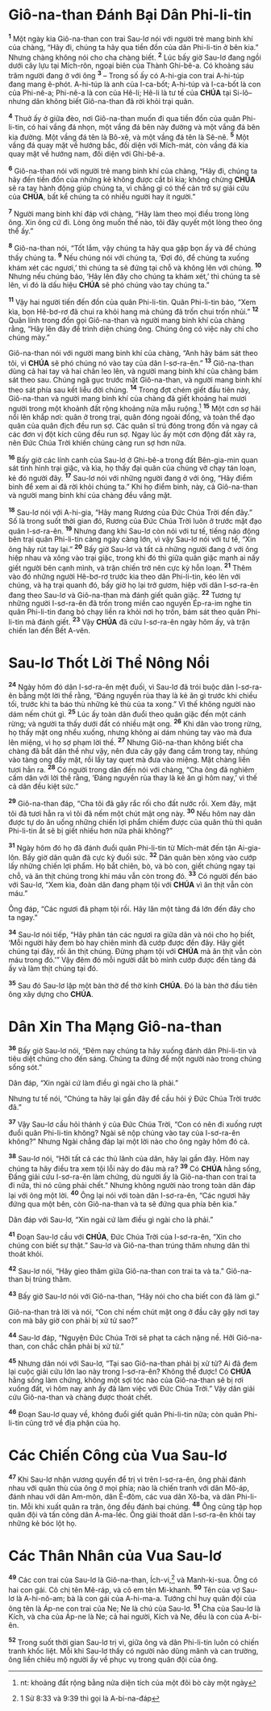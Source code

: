 # Giô-na-than Đánh Bại Dân Phi-li-tin
<sup><b>1</b></sup> Một ngày kia Giô-na-than con trai Sau-lơ nói với người trẻ mang binh khí của chàng, “Hãy đi, chúng ta hãy qua tiền đồn của dân Phi-li-tin ở bên kia.” Nhưng chàng không nói cho cha chàng biết. <sup><b>2</b></sup> Lúc bấy giờ Sau-lơ đang ngồi dưới cây lựu tại Mích-rôn, ngoại biên của Thành Ghi-bê-a. Có khoảng sáu trăm người đang ở với ông <sup><b>3</b></sup> – Trong số ấy có A-hi-gia con trai A-hi-túp đang mang ê-phót. A-hi-túp là anh của I-ca-bốt; A-hi-túp và I-ca-bốt là con của Phi-nê-a; Phi-nê-a là con của Hê-li; Hê-li là tư tế của **CHÚA** tại Si-lô– nhưng dân không biết Giô-na-than đã rời khỏi trại quân.

<sup><b>4</b></sup> Thuở ấy ở giữa đèo, nơi Giô-na-than muốn đi qua tiền đồn của quân Phi-li-tin, có hai vầng đá nhọn, một vầng đá bên này đường và một vầng đá bên kia đường. Một vầng đá tên là Bô-xê, và một vầng đá tên là Sê-nê. <sup><b>5</b></sup> Một vầng đá quay mặt về hướng bắc, đối diện với Mích-mát, còn vầng đá kia quay mặt về hướng nam, đối diện với Ghi-bê-a.

<sup><b>6</b></sup> Giô-na-than nói với người trẻ mang binh khí của chàng, “Hãy đi, chúng ta hãy đến tiền đồn của những kẻ không được cắt bì kia; không chừng **CHÚA** sẽ ra tay hành động giúp chúng ta, vì chẳng gì có thể cản trở sự giải cứu của **CHÚA**, bất kể chúng ta có nhiều người hay ít người.”

<sup><b>7</b></sup> Người mang binh khí đáp với chàng, “Hãy làm theo mọi điều trong lòng ông. Xin ông cứ đi. Lòng ông muốn thế nào, tôi đây quyết một lòng theo ông thể ấy.”

<sup><b>8</b></sup> Giô-na-than nói, “Tốt lắm, vậy chúng ta hãy qua gặp bọn ấy và để chúng thấy chúng ta. <sup><b>9</b></sup> Nếu chúng nói với chúng ta, ‘Đợi đó, để chúng ta xuống khám xét các ngươi,’ thì chúng ta sẽ đứng tại chỗ và không lên với chúng. <sup><b>10</b></sup> Nhưng nếu chúng bảo, ‘Hãy lên đây cho chúng ta khám xét,’ thì chúng ta sẽ lên, vì đó là dấu hiệu **CHÚA** sẽ phó chúng vào tay chúng ta.”

<sup><b>11</b></sup> Vậy hai người tiến đến đồn của quân Phi-li-tin. Quân Phi-li-tin bảo, “Xem kìa, bọn Hê-bơ-rơ đã chui ra khỏi hang mà chúng đã trốn chui trốn nhủi.” <sup><b>12</b></sup> Quân lính trong đồn gọi Giô-na-than và người mang binh khí của chàng rằng, “Hãy lên đây để trình diện chúng ông. Chúng ông có việc này chỉ cho chúng mày.”

Giô-na-than nói với người mang binh khí của chàng, “Anh hãy bám sát theo tôi, vì **CHÚA** sẽ phó chúng nó vào tay của dân I-sơ-ra-ên.” <sup><b>13</b></sup> Giô-na-than dùng cả hai tay và hai chân leo lên, và người mang binh khí của chàng bám sát theo sau. Chúng ngã gục trước mặt Giô-na-than, và người mang binh khí theo sát phía sau kết liễu đời chúng. <sup><b>14</b></sup> Trong đợt chém giết đầu tiên này, Giô-na-than và người mang binh khí của chàng đã giết khoảng hai mươi người trong một khoảnh đất rộng khoảng nửa mẫu ruộng.[^1-c0870b2d-4759-4b88-8c64-56aaca8b0e3e] <sup><b>15</b></sup> Một cơn sợ hãi nổi lên khắp nơi: quân ở trong trại, quân đóng ngoài đồng, và toàn thể đạo quân của quân địch đều run sợ. Các quân sĩ trú đóng trong đồn và ngay cả các đơn vị đột kích cũng đều run sợ. Ngay lúc ấy một cơn động đất xảy ra, nên Đức Chúa Trời khiến chúng càng run sợ hơn nữa.

<sup><b>16</b></sup> Bấy giờ các lính canh của Sau-lơ ở Ghi-bê-a trong đất Bên-gia-min quan sát tình hình trại giặc, và kìa, họ thấy đại quân của chúng vỡ chạy tán loạn, kẻ đó người đây. <sup><b>17</b></sup> Sau-lơ nói với những người đang ở với ông, “Hãy điểm binh để xem ai đã rời khỏi chúng ta.” Khi họ điểm binh, này, cả Giô-na-than và người mang binh khí của chàng đều vắng mặt.

<sup><b>18</b></sup> Sau-lơ nói với A-hi-gia, “Hãy mang Rương của Đức Chúa Trời đến đây.” Số là trong suốt thời gian đó, Rương của Đức Chúa Trời luôn ở trước mặt đạo quân I-sơ-ra-ên. <sup><b>19</b></sup> Nhưng đang khi Sau-lơ còn nói với tư tế, tiếng náo động bên trại quân Phi-li-tin càng ngày càng lớn, vì vậy Sau-lơ nói với tư tế, “Xin ông hãy rút tay lại.” <sup><b>20</b></sup> Bấy giờ Sau-lơ và tất cả những người đang ở với ông hiệp nhau và xông vào trại giặc, trong khi đó thì giữa quân giặc mạnh ai nấy giết người bên cạnh mình, và trận chiến trở nên cực kỳ hỗn loạn. <sup><b>21</b></sup> Thêm vào đó những người Hê-bơ-rơ trước kia theo dân Phi-li-tin, kéo lên với chúng, và hạ trại quanh đó, bấy giờ họ lại trở gươm, hiệp với dân I-sơ-ra-ên đang theo Sau-lơ và Giô-na-than mà đánh giết quân giặc. <sup><b>22</b></sup> Tương tự những người I-sơ-ra-ên đã trốn trong miền cao nguyên Ép-ra-im nghe tin quân Phi-li-tin đang bỏ chạy liền ra khỏi nơi họ trốn, bám sát theo quân Phi-li-tin mà đánh giết. <sup><b>23</b></sup> Vậy **CHÚA** đã cứu I-sơ-ra-ên ngày hôm ấy, và trận chiến lan đến Bết A-vên.

# Sau-lơ Thốt Lời Thề Nông Nổi
<sup><b>24</b></sup> Ngày hôm đó dân I-sơ-ra-ên mệt đuối, vì Sau-lơ đã trói buộc dân I-sơ-ra-ên bằng một lời thề rằng, “Đáng nguyền rủa thay là kẻ ăn gì trước khi chiều tối, trước khi ta báo thù những kẻ thù của ta xong.” Vì thế không người nào dám nếm chút gì. <sup><b>25</b></sup> Lúc ấy toàn dân đuổi theo quân giặc đến một cánh rừng; và người ta thấy dưới đất có nhiều mật ong. <sup><b>26</b></sup> Khi dân vào trong rừng, họ thấy mật ong nhểu xuống, nhưng không ai dám nhúng tay vào mà đưa lên miệng, vì họ sợ phạm lời thề. <sup><b>27</b></sup> Nhưng Giô-na-than không biết cha chàng đã bắt dân thề như vậy, nên đưa cây gậy đang cầm trong tay, nhúng vào tàng ong đầy mật, rồi lấy tay quẹt mà đưa vào miệng. Mặt chàng liền tươi hẳn ra. <sup><b>28</b></sup> Có người trong dân đến nói với chàng, “Cha ông đã nghiêm cấm dân với lời thề rằng, ‘Đáng nguyền rủa thay là kẻ ăn gì hôm nay,’ vì thế cả dân đều kiệt sức.”

<sup><b>29</b></sup> Giô-na-than đáp, “Cha tôi đã gây rắc rối cho đất nước rồi. Xem đây, mặt tôi đã tươi hẳn ra vì tôi đã nếm một chút mật ong này. <sup><b>30</b></sup> Nếu hôm nay dân được tự do ăn uống những chiến lợi phẩm chiếm được của quân thù thì quân Phi-li-tin ắt sẽ bị giết nhiều hơn nữa phải không?”

<sup><b>31</b></sup> Ngày hôm đó họ đã đánh đuổi quân Phi-li-tin từ Mích-mát đến tận Ai-gia-lôn. Bấy giờ dân quân đã cực kỳ đuối sức. <sup><b>32</b></sup> Dân quân bèn xông vào cướp lấy những chiến lợi phẩm. Họ bắt chiên, bò, và bò con, giết chúng ngay tại chỗ, và ăn thịt chúng trong khi máu vẫn còn trong đó. <sup><b>33</b></sup> Có người đến báo với Sau-lơ, “Xem kìa, đoàn dân đang phạm tội với **CHÚA** vì ăn thịt vẫn còn máu.”

Ông đáp, “Các ngươi đã phạm tội rồi. Hãy lăn một tảng đá lớn đến đây cho ta ngay.”

<sup><b>34</b></sup> Sau-lơ nói tiếp, “Hãy phân tán các ngươi ra giữa dân và nói cho họ biết, ‘Mỗi người hãy đem bò hay chiên mình đã cướp được đến đây. Hãy giết chúng tại đây, rồi ăn thịt chúng. Đừng phạm tội với **CHÚA** mà ăn thịt vẫn còn máu trong đó.’” Vậy đêm đó mỗi người dắt bò mình cướp được đến tảng đá ấy và làm thịt chúng tại đó.

<sup><b>35</b></sup> Sau đó Sau-lơ lập một bàn thờ để thờ kính **CHÚA**. Đó là bàn thờ đầu tiên ông xây dựng cho **CHÚA**.

# Dân Xin Tha Mạng Giô-na-than
<sup><b>36</b></sup> Bấy giờ Sau-lơ nói, “Đêm nay chúng ta hãy xuống đánh dân Phi-li-tin và tiêu diệt chúng cho đến sáng. Chúng ta đừng để một người nào trong chúng sống sót.”

Dân đáp, “Xin ngài cứ làm điều gì ngài cho là phải.”

Nhưng tư tế nói, “Chúng ta hãy lại gần đây để cầu hỏi ý Đức Chúa Trời trước đã.”

<sup><b>37</b></sup> Vậy Sau-lơ cầu hỏi thánh ý của Đức Chúa Trời, “Con có nên đi xuống rượt đuổi quân Phi-li-tin không? Ngài sẽ nộp chúng vào tay của I-sơ-ra-ên không?” Nhưng Ngài chẳng đáp lại một lời nào cho ông ngày hôm đó cả.

<sup><b>38</b></sup> Sau-lơ nói, “Hỡi tất cả các thủ lãnh của dân, hãy lại gần đây. Hôm nay chúng ta hãy điều tra xem tội lỗi này do đâu mà ra? <sup><b>39</b></sup> Có **CHÚA** hằng sống, Đấng giải cứu I-sơ-ra-ên làm chứng, dù người ấy là Giô-na-than con trai ta đi nữa, thì nó cũng phải chết.” Nhưng không người nào trong toàn dân đáp lại với ông một lời. <sup><b>40</b></sup> Ông lại nói với toàn dân I-sơ-ra-ên, “Các ngươi hãy đứng qua một bên, còn Giô-na-than và ta sẽ đứng qua phía bên kia.”

Dân đáp với Sau-lơ, “Xin ngài cứ làm điều gì ngài cho là phải.”

<sup><b>41</b></sup> Đoạn Sau-lơ cầu với **CHÚA**, Đức Chúa Trời của I-sơ-ra-ên, “Xin cho chúng con biết sự thật.” Sau-lơ và Giô-na-than trúng thăm nhưng dân thì thoát khỏi.

<sup><b>42</b></sup> Sau-lơ nói, “Hãy gieo thăm giữa Giô-na-than con trai ta và ta.” Giô-na-than bị trúng thăm.

<sup><b>43</b></sup> Bấy giờ Sau-lơ nói với Giô-na-than, “Hãy nói cho cha biết con đã làm gì.”

Giô-na-than trả lời và nói, “Con chỉ nếm chút mật ong ở đầu cây gậy nơi tay con mà bây giờ con phải bị xử tử sao?”

<sup><b>44</b></sup> Sau-lơ đáp, “Nguyện Đức Chúa Trời sẽ phạt ta cách nặng nề. Hỡi Giô-na-than, con chắc chắn phải bị xử tử.”

<sup><b>45</b></sup> Nhưng dân nói với Sau-lơ, “Tại sao Giô-na-than phải bị xử tử? Ai đã đem lại cuộc giải cứu lớn lao này trong I-sơ-ra-ên? Không thể được! Có **CHÚA** hằng sống làm chứng, không một sợi tóc nào của Giô-na-than sẽ bị rơi xuống đất, vì hôm nay anh ấy đã làm việc với Đức Chúa Trời.” Vậy dân giải cứu Giô-na-than và chàng được thoát chết.

<sup><b>46</b></sup> Đoạn Sau-lơ quay về, không đuổi giết quân Phi-li-tin nữa; còn quân Phi-li-tin cũng trở về địa phận của họ.

# Các Chiến Công của Vua Sau-lơ
<sup><b>47</b></sup> Khi Sau-lơ nhận vương quyền để trị vì trên I-sơ-ra-ên, ông phải đánh nhau với quân thù của ông ở mọi phía; nào là chiến tranh với dân Mô-áp, đánh nhau với dân Am-môn, dân Ê-đôm, các vua dân Xô-ba, và dân Phi-li-tin. Mỗi khi xuất quân ra trận, ông đều đánh bại chúng. <sup><b>48</b></sup> Ông cũng tập họp quân đội và tấn công dân A-ma-léc. Ông giải thoát dân I-sơ-ra-ên khỏi tay những kẻ bóc lột họ.

# Các Thân Nhân của Vua Sau-lơ
<sup><b>49</b></sup> Các con trai của Sau-lơ là Giô-na-than, Ích-vi,[^2-c0870b2d-4759-4b88-8c64-56aaca8b0e3e] và Manh-ki-sua. Ông có hai con gái. Cô chị tên Mê-ráp, và cô em tên Mi-khanh. <sup><b>50</b></sup> Tên của vợ Sau-lơ là A-hi-nô-am; bà là con gái của A-hi-ma-a. Tướng chỉ huy quân đội của ông tên là Áp-ne con trai của Ne; Ne là chú của Sau-lơ. <sup><b>51</b></sup> Cha của Sau-lơ là Kích, và cha của Áp-ne là Ne; cả hai người, Kích và Ne, đều là con của A-bi-ên.

<sup><b>52</b></sup> Trong suốt thời gian Sau-lơ trị vì, giữa ông và dân Phi-li-tin luôn có chiến tranh khốc liệt. Mỗi khi Sau-lơ thấy có người nào dũng mãnh và can trường, ông liền chiêu mộ người ấy về phục vụ trong quân đội của ông.

[^1-c0870b2d-4759-4b88-8c64-56aaca8b0e3e]: nt: khoảng đất rộng bằng nửa diện tích của một đôi bò cày một ngày
[^2-c0870b2d-4759-4b88-8c64-56aaca8b0e3e]: 1 Sử 8:33 và 9:39 thì gọi là A-bi-na-đáp